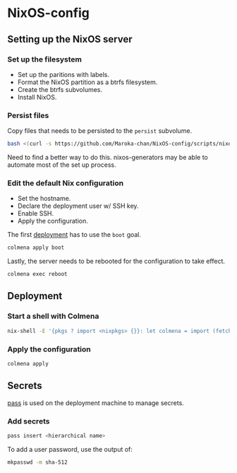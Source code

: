 # NixOS-config

## Setting up the NixOS server

### Set up the filesystem

- Set up the paritions with labels.
- Format the NixOS partition as a btrfs filesystem.
- Create the btrfs subvolumes.
- Install NixOS.

### Persist files

Copy files that needs to be persisted to the `persist` subvolume.

```bash
bash <(curl -s https://github.com/Maroka-chan/NixOS-config/scripts/nixos/persist-files.sh)
```

Need to find a better way to do this.
nixos-generators may be able to automate most of the set up process.

### Edit the default Nix configuration

- Set the hostname.
- Declare the deployment user w/ SSH key.
- Enable SSH.
- Apply the configuration.

The first [deployment](#deployment) has to use the `boot` goal.

```bash
colmena apply boot
```

Lastly, the server needs to be rebooted for the configuration to take effect.

```bash
colmena exec reboot
```

## Deployment

### Start a shell with Colmena

```bash
nix-shell -E '{pkgs ? import <nixpkgs> {}}: let colmena = import (fetchTarball "https://github.com/zhaofengli/colmena/archive/master.tar.gz"); in  pkgs.mkShell { buildInputs = [ colmena ]; }'
```

### Apply the configuration

```bash
colmena apply
```

## Secrets

[pass](https://www.passwordstore.org/) is used on the deployment machine to manage secrets.

### Add secrets

```bash
pass insert <hierarchical name>
```

To add a user password, use the output of:

```bash
mkpasswd -m sha-512
```
